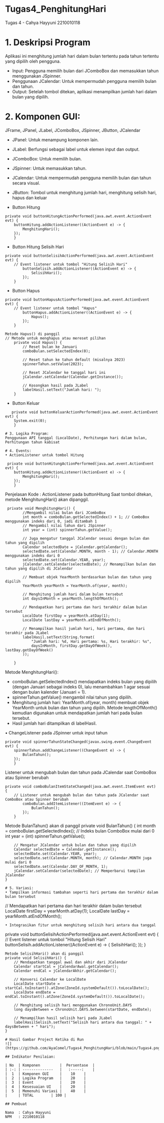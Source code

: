 # Tugas4_PenghitungHari
 Tugas 4 - Cahya Hayyuni 2210010118

# 1. Deskripsi Program
Aplikasi ini menghitung jumlah hari dalam bulan tertentu pada tahun tertentu yang dipilih oleh pengguna.

- Input: Pengguna memilih bulan dari JComboBox dan memasukkan tahun menggunakan JSpinner.
- Penggunaan JCalendar: Untuk mempermudah pengguna memilih bulan dan tahun.
- Output: Setelah tombol ditekan, aplikasi menampilkan jumlah hari dalam bulan yang dipilih.
  
# 2. Komponen GUI: 
JFrame, JPanel, JLabel, JComboBox, JSpinner, JButton, JCalendar
- JPanel: Untuk menampung komponen lain.
- JLabel: Berfungsi sebagai label untuk elemen input dan output.
- JComboBox: Untuk memilih bulan.
- JSpinner: Untuk memasukkan tahun.
- JCalendar: Untuk mempermudah pengguna memilih bulan dan tahun secara visual.
- JButton: Tombol untuk menghitung jumlah hari, menghitung selisih hari, hapus dan keluar

- Button Hitung
~~~
private void buttonHitungActionPerformed(java.awt.event.ActionEvent evt) {                                             
    buttonHitung.addActionListener((ActionEvent e) -> {
        MenghitungHari();
    });
    }  
~~~
- Button Hitung Selisih Hari
~~~
private void buttonSelisihActionPerformed(java.awt.event.ActionEvent evt) {                                              
    // Event listener untuk tombol "Hitung Selisih Hari"
        buttonSelisih.addActionListener((ActionEvent e) -> {
            SelisihHari();
        });
    }      
~~~
- Button Hapus
~~~
private void buttonHapusActionPerformed(java.awt.event.ActionEvent evt) {                                            
    // Event listener untuk tombol "Hapus"
        buttonHapus.addActionListener((ActionEvent e) -> {
            Hapus();
        });
    }      
~~~
~~~
Metode Hapus() di panggil
// Metode untuk menghapus atau mereset pilihan
    private void Hapus() {
        // Reset bulan ke Januari
        comboBulan.setSelectedIndex(0);

        // Reset tahun ke tahun default (misalnya 2023)
        spinnerTahun.setValue(2023);

        // Reset JCalendar ke tanggal hari ini
        jCalendar.setCalendar(Calendar.getInstance());

        // Kosongkan hasil pada JLabel
        labelHasil.setText("Jumlah hari: ");
    }
~~~
- Button Keluar
~~~
   private void buttonKeluarActionPerformed(java.awt.event.ActionEvent evt) {                                             
    System.exit(0);
    } 
~~~
~~~
# 3. Logika Program: 
Penggunaan API tanggal (LocalDate), Perhitungan hari dalam bulan, Perhitungan tahun kabisat

# 4. Events:
• ActionListener untuk tombol Hitung

 private void buttonHitungActionPerformed(java.awt.event.ActionEvent evt) {                                             
    buttonHitung.addActionListener((ActionEvent e) -> {
        MenghitungHari();
    });
    }
~~~
Penjelasan Kode :
ActionListener pada buttonHitung Saat tombol ditekan, metode MenghitungHari() akan dipanggil.
~~~
 private void MenghitungHari() {
        //Mengambil nilai bulan dari JComboBox
        int month = comboBulan.getSelectedIndex() + 1; // ComboBox menggunakan indeks dari 0, jadi ditambah 1
        // Mengambil nilai tahun dari JSpinner
        int year = (int) spinnerTahun.getValue();

        // Juga mengatur tanggal JCalendar sesuai dengan bulan dan tahun yang dipilih
        Calendar selectedDate = jCalendar.getCalendar();
        selectedDate.set(Calendar.MONTH, month - 1); // Calendar.MONTH menggunakan indeks dari 0
        selectedDate.set(Calendar.YEAR, year);
        jCalendar.setCalendar(selectedDate); // Menampilkan bulan dan tahun yang dipilih di JCalendar

        // Membuat objek YearMonth berdasarkan bulan dan tahun yang dipilih
        YearMonth yearMonth = YearMonth.of(year, month);

        // Menghitung jumlah hari dalam bulan tersebut
        int daysInMonth = yearMonth.lengthOfMonth();
        
        // Mendapatkan hari pertama dan hari terakhir dalam bulan tersebut
        LocalDate firstDay = yearMonth.atDay(1);
        LocalDate lastDay = yearMonth.atEndOfMonth();

        // Menampilkan hasil jumlah hari, hari pertama, dan hari terakhir pada JLabel
        labelHasil.setText(String.format(
            "Jumlah hari: %d, Hari pertama: %s, Hari terakhir: %s", 
            daysInMonth, firstDay.getDayOfWeek(), lastDay.getDayOfWeek()
        ));
     
    }
~~~

Metode MenghitungHari():
- comboBulan.getSelectedIndex() mendapatkan indeks bulan yang dipilih (dengan Januari sebagai indeks 0), lalu menambahkan 1 agar sesuai dengan bulan kalender (Januari = 1).
- spinnerTahun.getValue() mengambil nilai tahun yang dipilih.
- Menghitung jumlah hari: YearMonth.of(year, month) membuat objek YearMonth untuk bulan dan tahun yang dipilih. Metode lengthOfMonth() kemudian digunakan untuk mendapatkan jumlah hari pada bulan tersebut.
- Hasil jumlah hari ditampilkan di labelHasil.
  
• ChangeListener pada JSpinner untuk input tahun
~~~
private void spinnerTahunStateChanged(javax.swing.event.ChangeEvent evt) {                                          
    spinnerTahun.addChangeListener((ChangeEvent e) -> {
        BulanTahun();
    });
    }   
~~~
Listener untuk mengubah bulan dan tahun pada JCalendar saat ComboBox atau Spinner berubah
~~~
private void comboBulanItemStateChanged(java.awt.event.ItemEvent evt) {                                            
    // Listener untuk mengubah bulan dan tahun pada JCalendar saat ComboBox atau Spinner berubah
        comboBulan.addItemListener((ItemEvent e) -> {
            BulanTahun();
        });
    }    
~~~
Metode BulanTahun() akan di panggil
private void BulanTahun() {
        int month = comboBulan.getSelectedIndex(); // Indeks bulan ComboBox mulai dari 0
        int year = (int) spinnerTahun.getValue();

        // Mengatur JCalendar untuk bulan dan tahun yang dipilih
        Calendar selectedDate = Calendar.getInstance();
        selectedDate.set(Calendar.YEAR, year);
        selectedDate.set(Calendar.MONTH, month); // Calendar.MONTH juga mulai dari 0
        selectedDate.set(Calendar.DAY_OF_MONTH, 1);
        jCalendar.setCalendar(selectedDate); // Memperbarui tampilan JCalendar
    }
~~~
# 5. Variasi:
• Tampilkan informasi tambahan seperti hari pertama dan terakhir dalam bulan tersebut
~~~
 // Mendapatkan hari pertama dan hari terakhir dalam bulan tersebut
        LocalDate firstDay = yearMonth.atDay(1);
        LocalDate lastDay = yearMonth.atEndOfMonth();
~~~
• Integrasikan fitur untuk menghitung selisih hari antara dua tanggal
~~~
 private void buttonSelisihActionPerformed(java.awt.event.ActionEvent evt) {                                              
    // Event listener untuk tombol "Hitung Selisih Hari"
        buttonSelisih.addActionListener((ActionEvent e) -> {
            SelisihHari();
        });
    }
~~~
Metode SelisihHari() akan di panggil
private void SelisihHari() {
    // Mendapatkan tanggal awal dan akhir dari JCalendar
    Calendar startCal = jCalendarAwal.getCalendar();
    Calendar endCal = jCalendarAkhir.getCalendar();

    // Konversi Calendar ke LocalDate
    LocalDate startDate = startCal.toInstant().atZone(ZoneId.systemDefault()).toLocalDate();
    LocalDate endDate = endCal.toInstant().atZone(ZoneId.systemDefault()).toLocalDate();

    // Menghitung selisih hari menggunakan ChronoUnit.DAYS
    long daysBetween = ChronoUnit.DAYS.between(startDate, endDate);

    // Menampilkan hasil selisih hari pada JLabel
    labelHasilSelisih.setText("Selisih hari antara dua tanggal: " + daysBetween + " hari");
}
~~~   
~~~
# Hasil Gambar Project Ketika di Run
![](https://github.com/AyaComel/Tugas4_PenghitungHari/blob/main/Tugas4.png).

## Indikator Penilaian:

| No  | Komponen         |  Persentase  |
| :-: | --------------   |   :-----:    |
|  1  | Komponen GUI     |    10    |
|  2  | Logika Program   |    20    |
|  3  | Event            |    20    |
|  4  | Kesesuaian UI    |    20    |
|  5  | Memenuhi Variasi |    40    |
|     | TOTAL        | 100 |

## Pembuat

Nama  : Cahya Hayyuni
NPM   : 2210010118
